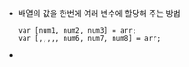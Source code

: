 - 배열의 값을 한번에 여러 변수에 할당해 주는 방법
  

      var [num1, num2, num3] = arr;  
      var [,,,,, num6, num7, num8] = arr;

-
